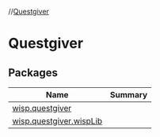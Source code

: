 //[Questgiver](index.md)



# Questgiver  


## Packages  
  
|  Name|  Summary| 
|---|---|
| [wisp.questgiver](wisp.questgiver/index.md) | 
| [wisp.questgiver.wispLib](wisp.questgiver.wispLib/index.md) | 

